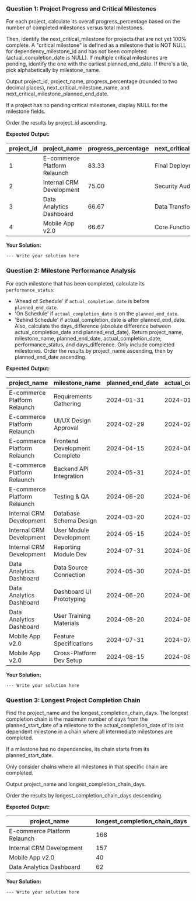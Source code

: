 ### Question 1: Project Progress and Critical Milestones

For each project, calculate its overall progress_percentage based on the number of completed milestones versus total milestones.

Then, identify the next_critical_milestone for projects that are not yet 100% complete. A "critical milestone" is defined as a milestone that is NOT NULL for dependency_milestone_id and has not been completed (actual_completion_date is NULL). If multiple critical milestones are pending, identify the one with the earliest planned_end_date. If there's a tie, pick alphabetically by milestone_name.

Output project_id, project_name, progress_percentage (rounded to two decimal places), next_critical_milestone_name, and next_critical_milestone_planned_end_date.

If a project has no pending critical milestones, display NULL for the milestone fields.

Order the results by project_id ascending.

**Expected Output:**

| **project_id** | **project_name**       | **progress_percentage** | **next_critical_milestone_name** | **next_critical_milestone_planned_end_date** |
| -------------------- | ---------------------------- | ----------------------------- | -------------------------------------- | -------------------------------------------------- |
| 1                    | E-commerce Platform Relaunch | 83.33                         | Final Deployment                       | 2024-06-30                                         |
| 2                    | Internal CRM Development     | 75.00                         | Security Audit                         | 2024-08-31                                         |
| 3                    | Data Analytics Dashboard     | 66.67                         | Data Transformation Pipelines          | 2024-07-31                                         |
| 4                    | Mobile App v2.0              | 66.67                         | Core Functionality Build               | 2024-11-30                                         |

**Your Solution:**

```
--- Write your solution here

```

### Question 2: Milestone Performance Analysis

For each milestone that has been completed, calculate its `performance_status`:

* 'Ahead of Schedule' if `actual_completion_date` is before `planned_end_date`.
* 'On Schedule' if `actual_completion_date` is on the `planned_end_date`.
* 'Behind Schedule' if actual_completion_date is after planned_end_date.
  Also, calculate the days_difference (absolute difference between actual_completion_date and planned_end_date).
  Return project_name, milestone_name, planned_end_date, actual_completion_date, performance_status, and days_difference.
  Only include completed milestones.
  Order the results by project_name ascending, then by planned_end_date ascending.

**Expected Output:**

| **project_name**       | **milestone_name**      | **planned_end_date** | **actual_completion_date** | **performance_status** | **days_difference** |
| ---------------------------- | ----------------------------- | -------------------------- | -------------------------------- | ---------------------------- | ------------------------- |
| E-commerce Platform Relaunch | Requirements Gathering        | 2024-01-31                 | 2024-01-25                       | Ahead of Schedule            | 6                         |
| E-commerce Platform Relaunch | UI/UX Design Approval         | 2024-02-29                 | 2024-02-28                       | Ahead of Schedule            | 1                         |
| E-commerce Platform Relaunch | Frontend Development Complete | 2024-04-15                 | 2024-04-10                       | Ahead of Schedule            | 5                         |
| E-commerce Platform Relaunch | Backend API Integration       | 2024-05-31                 | 2024-05-25                       | Ahead of Schedule            | 6                         |
| E-commerce Platform Relaunch | Testing & QA                  | 2024-06-20                 | 2024-06-18                       | Ahead of Schedule            | 2                         |
| Internal CRM Development     | Database Schema Design        | 2024-03-20                 | 2024-03-18                       | Ahead of Schedule            | 2                         |
| Internal CRM Development     | User Module Development       | 2024-05-15                 | 2024-05-10                       | Ahead of Schedule            | 5                         |
| Internal CRM Development     | Reporting Module Dev          | 2024-07-31                 | 2024-08-05                       | Behind Schedule              | 5                         |
| Data Analytics Dashboard     | Data Source Connection        | 2024-05-30                 | 2024-05-28                       | Ahead of Schedule            | 2                         |
| Data Analytics Dashboard     | Dashboard UI Prototyping      | 2024-06-20                 | 2024-06-15                       | Ahead of Schedule            | 5                         |
| Data Analytics Dashboard     | User Training Materials       | 2024-08-20                 | 2024-08-15                       | Ahead of Schedule            | 5                         |
| Mobile App v2.0              | Feature Specifications        | 2024-07-31                 | 2024-07-28                       | Ahead of Schedule            | 3                         |
| Mobile App v2.0              | Cross-Platform Dev Setup      | 2024-08-15                 | 2024-08-10                       | Ahead of Schedule            | 5                         |

**Your Solution:**

```
--- Write your solution here

```

### Question 3: Longest Project Completion Chain

Find the project_name and the longest_completion_chain_days. The longest completion chain is the maximum number of days from the planned_start_date of a milestone to the actual_completion_date of its last dependent milestone in a chain where all intermediate milestones are completed.

If a milestone has no dependencies, its chain starts from its planned_start_date.

Only consider chains where all milestones in that specific chain are completed.

Output project_name and longest_completion_chain_days.

Order the results by longest_completion_chain_days descending.

**Expected Output:**

| **project_name**       | **longest_completion_chain_days** |
| ---------------------------- | --------------------------------------- |
| E-commerce Platform Relaunch | 168                                     |
| Internal CRM Development     | 157                                     |
| Mobile App v2.0              | 40                                      |
| Data Analytics Dashboard     | 62                                      |

**Your Solution:**

```
--- Write your solution here

```
